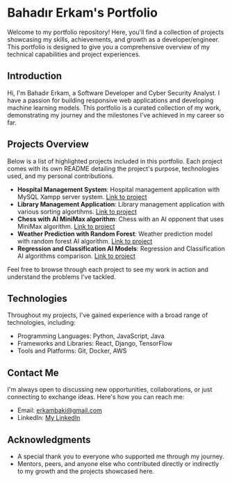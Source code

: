 # Bahadır Erkam's Portfolio

Welcome to my portfolio repository! Here, you'll find a collection of projects showcasing my skills, achievements, and growth as a developer/engineer. This portfolio is designed to give you a comprehensive overview of my technical capabilities and project experiences.

## Introduction

Hi, I'm Bahadır Erkam, a Software Developer and Cyber Security Analyst. I have a passion for building responsive web applications and developing machine learning models. This portfolio is a curated collection of my work, demonstrating my journey and the milestones I've achieved in my career so far.

## Projects Overview

Below is a list of highlighted projects included in this portfolio. Each project comes with its own README detailing the project's purpose, technologies used, and my personal contributions.

- **Hospital Management System**: Hospital management application with MySQL Xampp server system. [Link to project](https://erkambaki.github.io/Github-Portfolio/)
- **Library Management Application**: Library management application with various sorting algortihms. [Link to project](https://erkambaki.github.io/Github-Portfolio/)
- **Chess with AI MiniMax algorithm**: Chess with an AI opponent that uses MiniMax algorithm. [Link to project](https://erkambaki.github.io/Github-Portfolio/)
- **Weather Prediction with Random Forest**: Weather prediction model with random forest AI algorithm. [Link to project](https://erkambaki.github.io/Github-Portfolio/)
- **Regression and Classification AI Models**: Regression and Classification AI algorithms comparison. [Link to project](https://erkambaki.github.io/Github-Portfolio/)

Feel free to browse through each project to see my work in action and understand the problems I've tackled.

## Technologies

Throughout my projects, I've gained experience with a broad range of technologies, including:

- Programming Languages: Python, JavaScript, Java
- Frameworks and Libraries: React, Django, TensorFlow
- Tools and Platforms: Git, Docker, AWS

## Contact Me

I'm always open to discussing new opportunities, collaborations, or just connecting to exchange ideas. Here's how you can reach me:

- Email: erkambaki@gmail.com
- LinkedIn: [My LinkedIn](https://www.linkedin.com/in/bahad%C4%B1r-erkam/)

## Acknowledgments

- A special thank you to everyone who supported me through my journey.
- Mentors, peers, and anyone else who contributed directly or indirectly to my growth and the projects showcased here.

